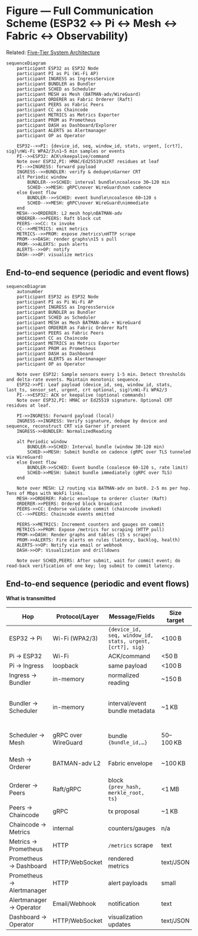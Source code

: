 # Figure — Full Communication Scheme (ESP32 ↔ Pi ↔ Mesh ↔ Fabric ↔ Observability)

Related: [Five-Tier System Architecture](figure1_three_tier_system_architecture.md)

```mermaid
sequenceDiagram
    participant ESP32 as ESP32 Node
    participant PI as Pi (Wi-Fi AP)
    participant INGRESS as IngressService
    participant BUNDLER as Bundler
    participant SCHED as Scheduler
    participant MESH as Mesh (BATMAN-adv/WireGuard)
    participant ORDERER as Fabric Orderer (Raft)
    participant PEERS as Fabric Peers
    participant CC as Chaincode
    participant METRICS as Metrics Exporter
    participant PROM as Prometheus
    participant DASH as Dashboard/Explorer
    participant ALERTS as Alertmanager
    participant OP as Operator

    ESP32-->>PI: {device_id, seq, window_id, stats, urgent, [crt?], sig}\nWi-Fi WPA2/3\n1–5 min samples or events
    PI-->>ESP32: ACK\nkeepalive/command
    Note over ESP32,PI: HMAC/Ed25519\nCRT residues at leaf
    PI-->>INGRESS: forward payload
    INGRESS-->>BUNDLER: verify & dedupe\nGarner CRT
    alt Periodic window
        BUNDLER-->>SCHED: interval bundle\ncoalesce 30–120 min
        SCHED-->>MESH: gRPC\nover WireGuard\non cadence
    else Event flow
        BUNDLER-->>SCHED: event bundle\ncoalesce 60–120 s
        SCHED-->>MESH: gRPC\nover WireGuard\nimmediate
    end
    MESH-->>ORDERER: L2 mesh hop\nBATMAN-adv
    ORDERER-->>PEERS: Raft block cut
    PEERS-->>CC: tx invoke
    CC-->>METRICS: emit metrics
    METRICS-->>PROM: expose /metrics\nHTTP scrape
    PROM-->>DASH: render graphs\n15 s pull
    PROM-->>ALERTS: push alerts
    ALERTS-->>OP: notify
    DASH-->>OP: visualize metrics
```
## End-to-end sequence (periodic and event flows)

```mermaid
sequenceDiagram
    autonumber
    participant ESP32 as ESP32 Node
    participant PI as Pi Wi-Fi AP
    participant INGRESS as IngressService
    participant BUNDLER as Bundler
    participant SCHED as Scheduler
    participant MESH as Mesh BATMAN-adv + WireGuard
    participant ORDERER as Fabric Orderer Raft
    participant PEERS as Fabric Peers
    participant CC as Chaincode
    participant METRICS as Metrics Exporter
    participant PROM as Prometheus
    participant DASH as Dashboard
    participant ALERTS as Alertmanager
    participant OP as Operator

    Note over ESP32: Sample sensors every 1-5 min. Detect thresholds and delta-rate events. Maintain monotonic sequence.
    ESP32->>PI: Leaf payload (device_id, seq, window_id, stats, last_ts, sensor_set, urgent, crt optional, sig)\nWi-Fi WPA2/3
    PI-->>ESP32: ACK or keepalive (optional commands)
    Note over ESP32,PI: HMAC or Ed25519 signature. Optional CRT residues at leaf.

    PI->>INGRESS: Forward payload (local)
    INGRESS->>INGRESS: Verify signature, dedupe by device and sequence, reconstruct CRT via Garner if present
    INGRESS->>BUNDLER: NormalizedReading

    alt Periodic window
        BUNDLER->>SCHED: Interval bundle (window 30-120 min)
        SCHED->>MESH: Submit bundle on cadence (gRPC over TLS tunneled via WireGuard)
    else Event flow
        BUNDLER->>SCHED: Event bundle (coalesce 60-120 s, rate limit)
        SCHED->>MESH: Submit bundle immediately (gRPC over TLS)
    end

    Note over MESH: L2 routing via BATMAN-adv on bat0. 2-5 ms per hop. Tens of Mbps with WokFi links.
    MESH->>ORDERER: Fabric envelope to orderer cluster (Raft)
    ORDERER->>PEERS: Ordered block broadcast
    PEERS->>CC: Endorse validate commit (chaincode invoked)
    CC-->>PEERS: Chaincode events emitted

    PEERS->>METRICS: Increment counters and gauges on commit
    METRICS->>PROM: Expose /metrics for scraping (HTTP pull)
    PROM->>DASH: Render graphs and tables (15 s scrape)
    PROM->>ALERTS: Fire alerts on rules (latency, backlog, health)
    ALERTS->>OP: Notify via email or webhook
    DASH->>OP: Visualization and drilldowns

    Note over SCHED,PEERS: After submit, wait for commit event; do read-back verification of one key; log submit to commit latency.

```
## End-to-end sequence (periodic and event flows)

**What is transmitted**

| Hop | Protocol/Layer | Message/Fields | Size target | Timing | Reliability (retry/SOF) |
| --- | -------------- | -------------- | ----------- | ------ | ----------------------- |
| ESP32 → Pi | Wi-Fi (WPA2/3) | `{device_id, seq, window_id, stats, urgent, [crt?], sig}` | <100 B | 1–5 min or event | ESP32 retry, HMAC |
| Pi → ESP32 | Wi-Fi | ACK/command | <50 B | immediate | WPA retry |
| Pi → Ingress | loopback | same payload | <100 B | immediate | n/a |
| Ingress → Bundler | in-memory | normalized reading | ~150 B | immediate | n/a |
| Bundler → Scheduler | in-memory | interval/event bundle metadata | ~1 KB | 30–120 min periodic;<br/>60–120 s event | n/a |
| Scheduler → Mesh | gRPC over WireGuard | bundle `{bundle_id,…}` | 50–100 KB | cadence or immediate | SOF retry |
| Mesh → Orderer | BATMAN-adv L2 | Fabric envelope | ~100 KB | cadence or immediate | SOF retry |
| Orderer → Peers | Raft/gRPC | block `{prev_hash, merkle_root, ts}` | <1 MB | immediate | Fabric retry |
| Peers → Chaincode | gRPC | tx proposal | ~1 KB | immediate | Fabric retry |
| Chaincode → Metrics | internal | counters/gauges | n/a | on commit | n/a |
| Metrics → Prometheus | HTTP | `/metrics` scrape | text | 15 s poll | HTTP retry |
| Prometheus → Dashboard | HTTP/WebSocket | rendered metrics | text/JSON | on demand | HTTP retry |
| Prometheus → Alertmanager | HTTP | alert payloads | small | on rule trigger | HTTP retry |
| Alertmanager → Operator | Email/Webhook | notification | text | on alert | transport retry |
| Dashboard → Operator | HTTP/WebSocket | visualization updates | text/JSON | on demand | HTTP retry |

